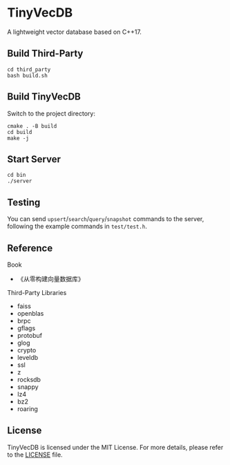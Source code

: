 # TinyVecDB

A lightweight vector database based on C++17.

## Build Third-Party

```shell
cd third_party
bash build.sh
```

## Build TinyVecDB

Switch to the project directory:

```shell
cmake . -B build
cd build
make -j
```

## Start Server

```shell
cd bin
./server
```

## Testing

You can send `upsert`/`search`/`query`/`snapshot` commands to the server, following the example commands in `test/test.h`.

## Reference

Book

* 《从零构建向量数据库》

Third-Party Libraries

* faiss
* openblas
* brpc
* gflags
* protobuf
* glog
* crypto
* leveldb
* ssl
* z
* rocksdb
* snappy
* lz4
* bz2
* roaring

## License

TinyVecDB is licensed under the MIT License. For more details, please refer to the [LICENSE](./LICENSE.txt) file.
